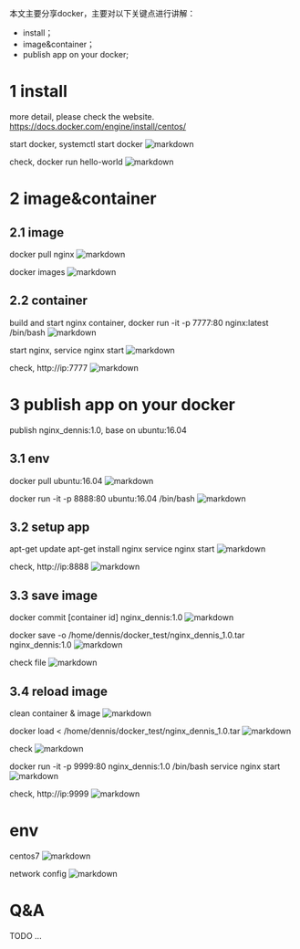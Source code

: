 本文主要分享docker，主要对以下关键点进行讲解：
* install；
* image&container；
* publish app on your docker;


# 1 install
more detail, please check the website.  
https://docs.docker.com/engine/install/centos/

start docker, systemctl start docker
![markdown](https://github.com/dennis-zheng/blog/blob/master/docker/doc/start_docker.png)

check, docker run hello-world
![markdown](https://github.com/dennis-zheng/blog/blob/master/docker/doc/run_hello_world.png)

	
# 2 image&container
## 2.1 image
docker pull nginx
![markdown](https://github.com/dennis-zheng/blog/blob/master/docker/doc/pull_nginx.png)

docker images
![markdown](https://github.com/dennis-zheng/blog/blob/master/docker/doc/show_images_after_pull_nginx.png)
	
## 2.2 container
build and start nginx container, docker run -it -p 7777:80 nginx:latest /bin/bash
![markdown](https://github.com/dennis-zheng/blog/blob/master/docker/doc/run_nginx_contaimer.png)

start nginx, service nginx start
![markdown](https://github.com/dennis-zheng/blog/blob/master/docker/doc/start_nginx.png)

check, http://ip:7777
![markdown](https://github.com/dennis-zheng/blog/blob/master/docker/doc/web_7777.png)


# 3 publish app on your docker
publish nginx_dennis:1.0, base on ubuntu:16.04
## 3.1 env
docker pull ubuntu:16.04
![markdown](https://github.com/dennis-zheng/blog/blob/master/docker/doc/pull_ubuntu1604.png)

docker run -it -p 8888:80 ubuntu:16.04 /bin/bash
![markdown](https://github.com/dennis-zheng/blog/blob/master/docker/doc/run_ubuntu1604.png)
		
## 3.2 setup app
apt-get update
apt-get install nginx
service nginx start
![markdown](https://github.com/dennis-zheng/blog/blob/master/docker/doc/setup_start_nginx.png)

check, http://ip:8888
![markdown](https://github.com/dennis-zheng/blog/blob/master/docker/doc/web_8888.png)
		
## 3.3 save image
docker commit [container id] nginx_dennis:1.0
![markdown](https://github.com/dennis-zheng/blog/blob/master/docker/doc/commit_nginx_dennis.png)

docker save -o /home/dennis/docker_test/nginx_dennis_1.0.tar nginx_dennis:1.0
![markdown](https://github.com/dennis-zheng/blog/blob/master/docker/doc/save_nginx_dennis_image_file.png)

check file
![markdown](https://github.com/dennis-zheng/blog/blob/master/docker/doc/check_nginx_dennis_image_file.png)
		
## 3.4 reload image
clean container & image
![markdown](https://github.com/dennis-zheng/blog/blob/master/docker/doc/remove_all_container_image.png)

docker load < /home/dennis/docker_test/nginx_dennis_1.0.tar
![markdown](https://github.com/dennis-zheng/blog/blob/master/docker/doc/load_nginx_dennis_image.png)

check
![markdown](https://github.com/dennis-zheng/blog/blob/master/docker/doc/show_image_after_load_image.png)

docker run -it -p 9999:80 nginx_dennis:1.0 /bin/bash
service nginx start
![markdown](https://github.com/dennis-zheng/blog/blob/master/docker/doc/run_nginx_dennis_container.png)

check, http://ip:9999
![markdown](https://github.com/dennis-zheng/blog/blob/master/docker/doc/web_9999.png)


# env
centos7
![markdown](https://github.com/dennis-zheng/blog/blob/master/docker/doc/centos7.png)

network config
![markdown](https://github.com/dennis-zheng/blog/blob/master/docker/doc/network_config.png)


# Q&A
TODO ...